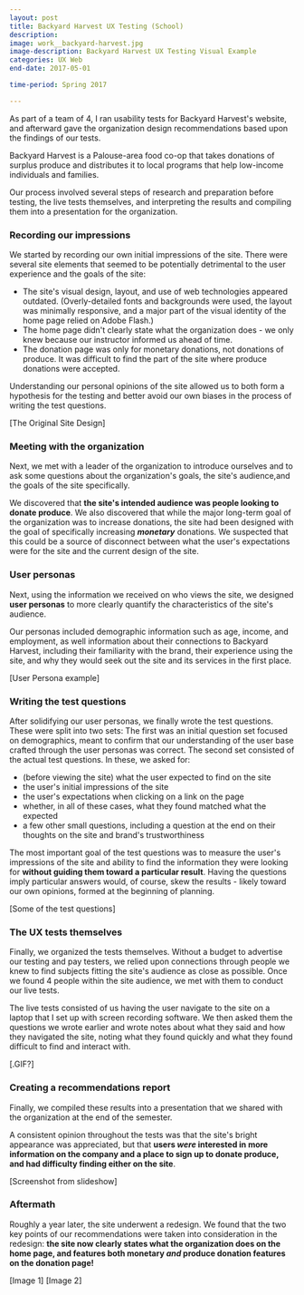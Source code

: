 ```yaml
---
layout: post
title: Backyard Harvest UX Testing (School)
description: 
image: work__backyard-harvest.jpg
image-description: Backyard Harvest UX Testing Visual Example
categories: UX Web
end-date: 2017-05-01

time-period: Spring 2017

---
```


As part of a team of 4, I ran usability tests for Backyard Harvest's website, and afterward gave the organization design recommendations based upon the findings of our tests.

Backyard Harvest is a Palouse-area food co-op that takes donations of surplus produce and distributes it to local programs that help low-income individuals and families.

Our process involved several steps of research and preparation before testing, the live tests themselves, and interpreting the results and compiling them into a presentation for the organization.

### Recording our impressions
We started by recording our own initial impressions of the site. There were several site elements that seemed to be potentially detrimental to the user experience and the goals of the site:
- The site's visual design, layout, and use of web technologies appeared outdated. (Overly-detailed fonts and backgrounds were used, the layout was minimally responsive, and a major part of the visual identity of the home page relied on Adobe Flash.)
- The home page didn't clearly state what the organization does - we only knew because our instructor informed us ahead of time.
- The donation page was only for monetary donations, not donations of produce. It was difficult to find the part of the site where produce donations were accepted.

Understanding our personal opinions of the site allowed us to both form a hypothesis for the testing and better avoid our own biases in the process of writing the test questions.

[The Original Site Design]

### Meeting with the organization
Next, we met with a leader of the organization to introduce ourselves and to ask some questions about the organization's goals, the site's audience,and the goals of the site specifically. 

We discovered that **the site's intended audience was people looking to donate produce**. We also discovered that while the major long-term goal of the organization was to increase donations, the site had been designed with the goal of specifically increasing ***monetary*** donations. We suspected that this could be a source of disconnect between what the user's expectations were for the site and the current design of the site.

### User personas
Next, using the information we received on who views the site, we designed **user personas** to more clearly quantify the characteristics of the site's audience.

Our personas included demographic information such as age, income, and employment, as well information about their connections to Backyard Harvest, including their familiarity with the brand, their experience using the site, and why they would seek out the site and its services in the first place.

[User Persona example]

### Writing the test questions
After solidifying our user personas, we finally wrote the test questions. These were split into two sets:
The first was an initial question set focused on demographics, meant to confirm that our understanding of the user base crafted through the user personas was correct.
The second set consisted of the actual test questions. In these, we asked for:
- (before viewing the site) what the user expected to find on the site
- the user's initial impressions of the site
- the user's expectations when clicking on a link on the page
- whether, in all of these cases, what they found matched what the expected
- a few other small questions, including a question at the end on their thoughts on the site and brand's trustworthiness

The most important goal of the test questions was to measure the user's impressions of the site and ability to find the information they were looking for **without guiding them toward a particular result**. Having the questions imply particular answers would, of course, skew the results - likely toward our own opinions, formed at the beginning of planning.

[Some of the test questions]

### The UX tests themselves
Finally, we organized the tests themselves.
Without a budget to advertise our testing and pay testers, we relied upon connections through people we knew to find subjects fitting the site's audience as close as possible. Once we found 4 people within the site audience, we met with them to conduct our live tests.

The live tests consisted of us having the user navigate to the site on a laptop that I set up with screen recording software. We then asked them the questions we wrote earlier and wrote notes about what they said and how they navigated the site, noting what they found quickly and what they found difficult to find and interact with.

[.GIF?]

### Creating a recommendations report

Finally, we compiled these results into a presentation that we shared with the organization at the end of the semester.

A consistent opinion throughout the tests was that the site's bright appearance was appreciated, but that **users *were* interested in more information on the company and a place to sign up to donate produce, and had difficulty finding either on the site**.

[Screenshot from slideshow]

### Aftermath

Roughly a year later, the site underwent a redesign. We found that the two key points of our recommendations were taken into consideration in the redesign: **the site now clearly states what the organization does on the home page, and features both monetary *and* produce donation features on the donation page!**

[Image 1]
[Image 2]